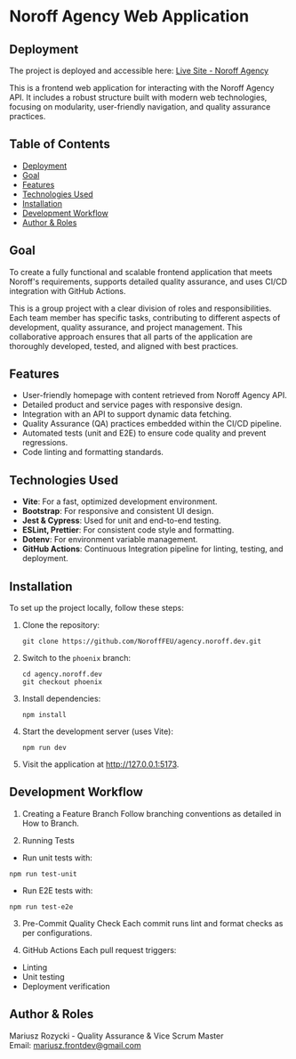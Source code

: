 # Noroff Agency Web Application

## Deployment
The project is deployed and accessible here:
[Live Site - Noroff Agency](https://agency.noroff.dev/)

This is a frontend web application for interacting with the Noroff Agency API. It includes a robust structure built with modern web technologies, focusing on modularity, user-friendly navigation, and quality assurance practices. 

## Table of Contents
- [Deployment](#deployment)
- [Goal](#goal)
- [Features](#features)
- [Technologies Used](#technologies-used)
- [Installation](#installation)
- [Development Workflow](#development-workflow)
- [Author & Roles](#author--roles)

## Goal
To create a fully functional and scalable frontend application that meets Noroff's requirements, supports detailed quality assurance, and uses CI/CD integration with GitHub Actions.

This is a group project with a clear division of roles and responsibilities. Each team member has specific tasks, contributing to different aspects of development, quality assurance, and project management. This collaborative approach ensures that all parts of the application are thoroughly developed, tested, and aligned with best practices.


## Features
- User-friendly homepage with content retrieved from Noroff Agency API.
- Detailed product and service pages with responsive design.
- Integration with an API to support dynamic data fetching.
- Quality Assurance (QA) practices embedded within the CI/CD pipeline.
- Automated tests (unit and E2E) to ensure code quality and prevent regressions.
- Code linting and formatting standards.

## Technologies Used
- **Vite**: For a fast, optimized development environment.
- **Bootstrap**: For responsive and consistent UI design.
- **Jest & Cypress**: Used for unit and end-to-end testing.
- **ESLint, Prettier**: For consistent code style and formatting.
- **Dotenv**: For environment variable management.
- **GitHub Actions**: Continuous Integration pipeline for linting, testing, and deployment.

## Installation
To set up the project locally, follow these steps:

1. Clone the repository:
   ```
   git clone https://github.com/NoroffFEU/agency.noroff.dev.git
   ```
2. Switch to the ``phoenix`` branch:
   ```
   cd agency.noroff.dev
   git checkout phoenix
   ```
4. Install dependencies:
   ```
   npm install
   ```
6. Start the development server (uses Vite):
   ```
   npm run dev
   ```
8. Visit the application at http://127.0.0.1:5173.

## Development Workflow
1. Creating a Feature Branch
   Follow branching conventions as detailed in How to Branch.

2. Running Tests
  - Run unit tests with:
  ```
  npm run test-unit
  ```

  - Run E2E tests with:
  ```
  npm run test-e2e
  ```

3. Pre-Commit Quality Check
Each commit runs lint and format checks as per configurations.

4. GitHub Actions
Each pull request triggers:

- Linting
- Unit testing
- Deployment verification

## Author & Roles
Mariusz Rozycki - Quality Assurance & Vice Scrum Master <br>
Email: mariusz.frontdev@gmail.com
